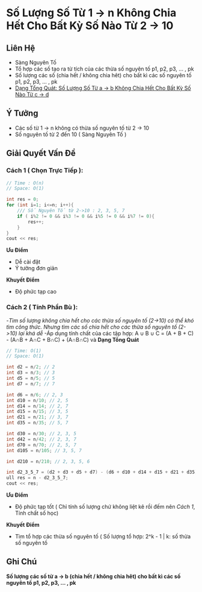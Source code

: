 # Số Lượng Số Từ 1 -> n Không Chia Hết Cho Bất Kỳ Số Nào Từ 2 -> 10

## Liên  Hệ
* Sàng Nguyên Tố
* Tổ hợp các số tạo ra từ tích của các thừa số nguyên tố p1, p2, p3, ... , pk
* Số lượng các số (chia hết / không chia hêt) cho bất kì các số nguyên tố p1, p2, p3, ... , pk
* [Dạng Tổng Quát: Số Lượng Số Từ a -> b Không Chia Hết Cho Bất Kỳ Số Nào Từ c -> d](https://kipalog.com/posts/2-So-Luong-So-Tu-a----b-Khong-Chia-Het-Cho-Bat-Ky-So-Nao-Tu-c----d)

## Ý Tưởng
* Các số từ 1 -> n không có thừa số nguyên tố từ 2 -> 10
* Số nguyên tố từ 2 đến 10 ( Sàng Nguyên Tố )

## Giải Quyết Vấn Đề
### Cách 1 ( Chọn Trực Tiếp ):
```C++
// Time : O(n)
// Space: O(1)
```
```C++
int res = 0;
for (int i=1; i<=n; i++){
	/// Số Nguyên Tố từ 2->10 : 2, 3, 5, 7
	if ( i%2 != 0 && i%3 != 0 && i%5 != 0 && i%7 != 0){
		res++;
	}
}
cout << res;
```
**Ưu Điểm**
* Dễ cài đặt
* Ý tưởng đơn giản

**Khuyết Điểm**
* Độ phức tạp cao

### Cách 2 ( Tính Phần Bù ):
-*Tìm số lượng không chia hết cho các thừa số nguyên tố (2->10) có thể khó tìm công thức. Nhưng tìm các số chia hết cho các thừa số nguyên tố (2->10) lại khá dễ*
-Áp dụng tính chất của các tập hợp: 
A ∪ B ∪ C = (A + B + C) - (A∩B + A∩C + B∩C) + (A∩B∩C)
và **Dạng Tổng Quát**

```C++
// Time: O(1)
// Space: O(1)
```

```C++
int d2 = n/2; // 2
int d3 = n/3; // 3
int d5 = n/5; // 5
int d7 = n/7; // 7

int d6 = n/6; // 2, 3
int d10 = n/10; // 2, 5
int d14 = n/14; // 2, 7
int d15 = n/15; // 3, 5
int d21 = n/21; // 3, 7
int d35 = n/35; // 5, 7

int d30 = n/30; // 2, 3, 5
int d42 = n/42; // 2, 3, 7
int d70 = n/70; // 2, 5, 7
int d105 = n/105; // 3, 5, 7

int d210 = n/210; // 2, 3, 5, 6

int d2_3_5_7 = (d2 + d3 + d5 + d7) - (d6 + d10 + d14 + d15 + d21 + d35) + (d30 + d42 + d70 + d105) - d210; 
ull res = n - d2_3_5_7;
cout << res;
```

**Ưu Điểm**
* Độ phức tạp tốt ( Chỉ tính số lượng chứ không liệt kê rồi đếm nên *Cách 1*, Tính chất số học)

**Khuyết Điểm**
* Tìm tổ hợp các thừa số nguyên tố ( Số lượng tổ hợp: 2^k - 1 | k: số thừa số nguyên tố 

## Ghi Chú
**Số lượng các số từ a -> b (chia hết / không chia hêt) cho bất kì các số nguyên tố p1, p2, p3, ... , pk**
